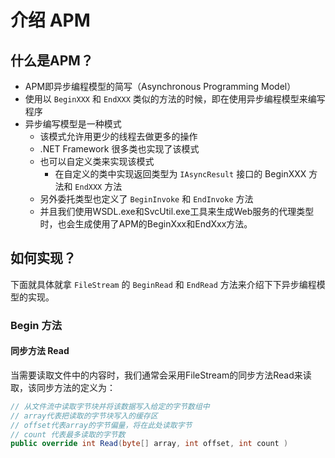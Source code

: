 # 介绍 APM
## 什么是APM？
- APM即异步编程模型的简写（Asynchronous Programming Model）
- 使用以 `BeginXXX` 和 `EndXXX` 类似的方法的时候，即在使用异步编程模型来编写程序
- 异步编写模型是一种模式
    - 该模式允许用更少的线程去做更多的操作
    - .NET Framework 很多类也实现了该模式
    - 也可以自定义类来实现该模式
        - 在自定义的类中实现返回类型为 `IAsyncResult` 接口的 BeginXXX 方法和 `EndXXX` 方法
    - 另外委托类型也定义了 `BeginInvoke` 和 `EndInvoke` 方法
    - 并且我们使用WSDL.exe和SvcUtil.exe工具来生成Web服务的代理类型时，也会生成使用了APM的BeginXxx和EndXxx方法。

## 如何实现？
下面就具体就拿 `FileStream` 的 `BeginRead` 和 `EndRead` 方法来介绍下下异步编程模型的实现。

### Begin 方法

#### 同步方法 Read
当需要读取文件中的内容时，我们通常会采用FileStream的同步方法Read来读取，该同步方法的定义为：
```cs
// 从文件流中读取字节块并将该数据写入给定的字节数组中
// array代表把读取的字节块写入的缓存区
// offset代表array的字节偏量，将在此处读取字节
// count 代表最多读取的字节数
public override int Read(byte[] array, int offset, int count )
```



